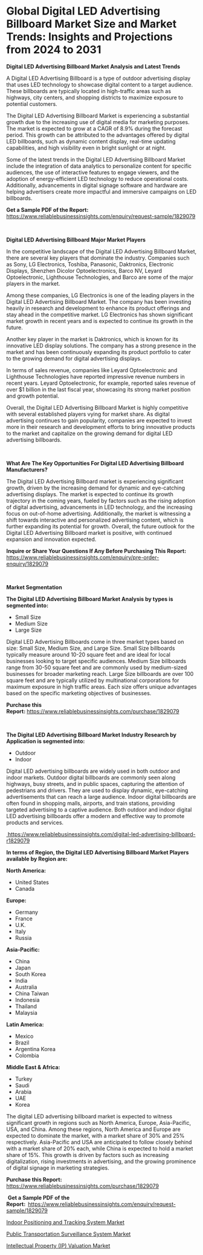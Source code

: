 <p><h1>Global Digital LED Advertising Billboard Market Size and Market Trends: Insights and Projections from 2024 to 2031</h1></p><p><strong>Digital LED Advertising Billboard Market Analysis and Latest Trends</strong></p>
<p><p>A Digital LED Advertising Billboard is a type of outdoor advertising display that uses LED technology to showcase digital content to a target audience. These billboards are typically located in high-traffic areas such as highways, city centers, and shopping districts to maximize exposure to potential customers.</p><p>The Digital LED Advertising Billboard Market is experiencing a substantial growth due to the increasing use of digital media for marketing purposes. The market is expected to grow at a CAGR of 8.9% during the forecast period. This growth can be attributed to the advantages offered by digital LED billboards, such as dynamic content display, real-time updating capabilities, and high visibility even in bright sunlight or at night.</p><p>Some of the latest trends in the Digital LED Advertising Billboard Market include the integration of data analytics to personalize content for specific audiences, the use of interactive features to engage viewers, and the adoption of energy-efficient LED technology to reduce operational costs. Additionally, advancements in digital signage software and hardware are helping advertisers create more impactful and immersive campaigns on LED billboards.</p></p>
<p><strong>Get a Sample PDF of the Report:&nbsp;</strong> <a href="https://www.reliablebusinessinsights.com/enquiry/request-sample/1829079">https://www.reliablebusinessinsights.com/enquiry/request-sample/1829079</a></p>
<p>&nbsp;</p>
<p><strong>Digital LED Advertising Billboard Major Market Players</strong></p>
<p><p>In the competitive landscape of the Digital LED Advertising Billboard Market, there are several key players that dominate the industry. Companies such as Sony, LG Electronics, Toshiba, Panasonic, Daktronics, Electronic Displays, Shenzhen Dicolor Optoelectronics, Barco NV, Leyard Optoelectronic, Lighthouse Technologies, and Barco are some of the major players in the market.</p><p>Among these companies, LG Electronics is one of the leading players in the Digital LED Advertising Billboard Market. The company has been investing heavily in research and development to enhance its product offerings and stay ahead in the competitive market. LG Electronics has shown significant market growth in recent years and is expected to continue its growth in the future.</p><p>Another key player in the market is Daktronics, which is known for its innovative LED display solutions. The company has a strong presence in the market and has been continuously expanding its product portfolio to cater to the growing demand for digital advertising displays.</p><p>In terms of sales revenue, companies like Leyard Optoelectronic and Lighthouse Technologies have reported impressive revenue numbers in recent years. Leyard Optoelectronic, for example, reported sales revenue of over $1 billion in the last fiscal year, showcasing its strong market position and growth potential.</p><p>Overall, the Digital LED Advertising Billboard Market is highly competitive with several established players vying for market share. As digital advertising continues to gain popularity, companies are expected to invest more in their research and development efforts to bring innovative products to the market and capitalize on the growing demand for digital LED advertising billboards.</p></p>
<p>&nbsp;</p>
<p><strong>What Are The Key Opportunities For Digital LED Advertising Billboard Manufacturers?</strong></p>
<p><p>The Digital LED Advertising Billboard market is experiencing significant growth, driven by the increasing demand for dynamic and eye-catching advertising displays. The market is expected to continue its growth trajectory in the coming years, fueled by factors such as the rising adoption of digital advertising, advancements in LED technology, and the increasing focus on out-of-home advertising. Additionally, the market is witnessing a shift towards interactive and personalized advertising content, which is further expanding its potential for growth. Overall, the future outlook for the Digital LED Advertising Billboard market is positive, with continued expansion and innovation expected.</p></p>
<p><strong>Inquire or Share Your Questions If Any Before Purchasing This Report:</strong> <a href="https://www.reliablebusinessinsights.com/enquiry/pre-order-enquiry/1829079">https://www.reliablebusinessinsights.com/enquiry/pre-order-enquiry/1829079</a></p>
<p>&nbsp;</p>
<p><strong>Market Segmentation</strong></p>
<p><strong>The Digital LED Advertising Billboard Market Analysis by types is segmented into:</strong></p>
<p><ul><li>Small Size</li><li>Medium Size</li><li>Large Size</li></ul></p>
<p><p>Digital LED Advertising Billboards come in three market types based on size: Small Size, Medium Size, and Large Size. Small Size billboards typically measure around 10-20 square feet and are ideal for local businesses looking to target specific audiences. Medium Size billboards range from 30-50 square feet and are commonly used by medium-sized businesses for broader marketing reach. Large Size billboards are over 100 square feet and are typically utilized by multinational corporations for maximum exposure in high traffic areas. Each size offers unique advantages based on the specific marketing objectives of businesses.</p></p>
<p><strong>Purchase this Report:&nbsp;</strong><a href="https://www.reliablebusinessinsights.com/purchase/1829079">https://www.reliablebusinessinsights.com/purchase/1829079</a></p>
<p>&nbsp;</p>
<p><strong>The Digital LED Advertising Billboard Market Industry Research by Application is segmented into:</strong></p>
<p><ul><li>Outdoor</li><li>Indoor</li></ul></p>
<p><p>Digital LED advertising billboards are widely used in both outdoor and indoor markets. Outdoor digital billboards are commonly seen along highways, busy streets, and in public spaces, capturing the attention of pedestrians and drivers. They are used to display dynamic, eye-catching advertisements that can reach a large audience. Indoor digital billboards are often found in shopping malls, airports, and train stations, providing targeted advertising to a captive audience. Both outdoor and indoor digital LED advertising billboards offer a modern and effective way to promote products and services.</p></p>
<p><a href="https://www.reliablebusinessinsights.com/digital-led-advertising-billboard-r1829079">&nbsp;https://www.reliablebusinessinsights.com/digital-led-advertising-billboard-r1829079</a></p>
<p><strong>In terms of Region, the Digital LED Advertising Billboard Market Players available by Region are:</strong></p>
<p>
    <p> <strong> North America: </strong>
        <ul>
            <li>United States</li>
            <li>Canada</li>
        </ul>
        </p> 
    <p> <strong> Europe: </strong>
        <ul>
            <li>Germany</li>
            <li>France</li>
            <li>U.K.</li>
            <li>Italy</li>
            <li>Russia</li>
        </ul>
        </p> 
    <p> <strong> Asia-Pacific: </strong>
        <ul>
            <li>China</li>
            <li>Japan</li>
            <li>South Korea</li>
            <li>India</li>
            <li>Australia</li>
            <li>China Taiwan</li>
            <li>Indonesia</li>
            <li>Thailand</li>
            <li>Malaysia</li>
        </ul>
        </p> 
    <p> <strong> Latin America: </strong>
        <ul>
            <li>Mexico</li>
            <li>Brazil</li>
            <li>Argentina Korea</li>
            <li>Colombia</li>
        </ul>
        </p> 
    <p> <strong> Middle East & Africa: </strong>
        <ul>
            <li>Turkey</li>
            <li>Saudi</li>
            <li>Arabia</li>
            <li>UAE</li>
            <li>Korea</li>
        </ul>
    </p>
    </p>
<p><p>The digital LED advertising billboard market is expected to witness significant growth in regions such as North America, Europe, Asia-Pacific, USA, and China. Among these regions, North America and Europe are expected to dominate the market, with a market share of 30% and 25% respectively. Asia-Pacific and USA are anticipated to follow closely behind with a market share of 20% each, while China is expected to hold a market share of 15%. This growth is driven by factors such as increasing digitalization, rising investments in advertising, and the growing prominence of digital signage in marketing strategies.</p></p>
<p><strong>Purchase this Report: </strong><a href="https://www.reliablebusinessinsights.com/purchase/1829079">https://www.reliablebusinessinsights.com/purchase/1829079</a></p>
<p>&nbsp;<strong>Get a Sample PDF of the Report:&nbsp;&nbsp;</strong><a href="https://www.reliablebusinessinsights.com/enquiry/request-sample/1829079">https://www.reliablebusinessinsights.com/enquiry/request-sample/1829079</a></p>
<p><strong></strong></p>
<p><p><a href="https://github.com/wrwgzwbr35/Market-Research-Report-List-1/blob/main/indoor-positioning-and-tracking-system-market.md">Indoor Positioning and Tracking System Market</a></p><p><a href="https://github.com/sifatuddin25/Market-Research-Report-List-1/blob/main/public-transportation-surveillance-system-market.md">Public Transportation Surveillance System Market</a></p><p><a href="https://github.com/alexxisgm/Market-Research-Report-List-1/blob/main/intellectual-property-ip-valuation-market.md">Intellectual Property (IP) Valuation Market</a></p></p>